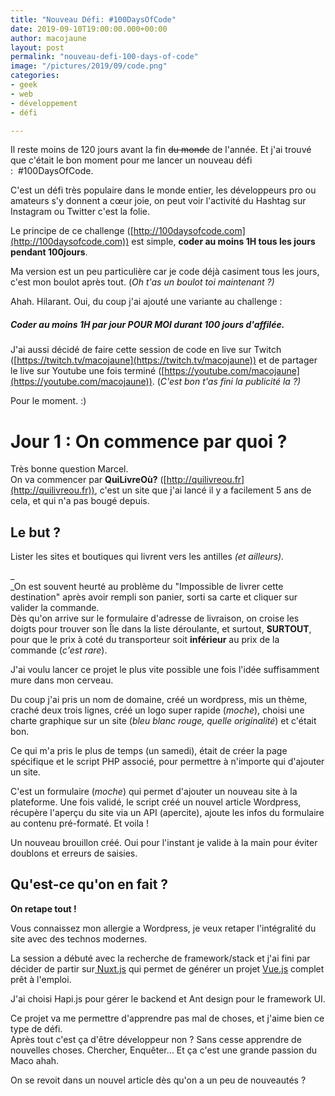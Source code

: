 ```yaml
---
title: "Nouveau Défi: #100DaysOfCode"
date: 2019-09-10T19:00:00.000+00:00
author: macojaune
layout: post
permalink: "nouveau-defi-100-days-of-code"
image: "/pictures/2019/09/code.png"
categories:
- geek
- web
- développement
- défi

---
```

Il reste moins de 120 jours avant la fin ~~du monde~~ de l'année. Et j'ai trouvé que c'était le bon moment pour me lancer un nouveau défi :  #100DaysOfCode.

C'est un défi très populaire dans le monde entier, les développeurs pro ou amateurs s'y donnent a cœur joie, on peut voir l'activité du Hashtag sur Instagram ou Twitter c'est la folie.

Le principe de ce challenge ([http://100daysofcode.com](http://100daysofcode.com)) est simple, **coder au moins 1H tous les jours pendant 100jours**.

Ma version est un peu particulière car je code déjà casiment tous les jours, c'est mon boulot après tout.  (_Oh t'as un boulot toi maintenant ?)_

Ahah. Hilarant. Oui, du coup j'ai ajouté une variante au challenge :

##### Coder au moins 1H par jour **POUR MOI** durant 100 jours d'affilée.

J'ai aussi décidé de faire cette session de code en live sur Twitch ([https://twitch.tv/macojaune](https://twitch.tv/macojaune)) et de partager le live sur Youtube une fois terminé ([https://youtube.com/macojaune](https://youtube.com/macojaune)). (_C'est bon t'as fini la publicité la ?)_

Pour le moment. :)

# Jour 1 : On commence par quoi ?

Très bonne question Marcel.  
On va commencer par **QuiLivreOù?** ([http://quilivreou.fr](http://quilivreou.fr)), c'est un site que j'ai lancé il y a facilement 5 ans de cela, et qui n'a pas bougé depuis.

## Le but ?

Lister les sites et boutiques qui livrent vers les antilles _(et ailleurs)._

_  
_On est souvent heurté au problème du "Impossible de livrer cette destination" après avoir rempli son panier, sorti sa carte et cliquer sur valider la commande.  
Dès qu'on arrive sur le formulaire d'adresse de livraison, on croise les doigts pour trouver son Île dans la liste déroulante, et surtout, **SURTOUT**, pour que le prix à coté du transporteur soit **inférieur** au prix de la commande (_c'est rare_).

J'ai voulu lancer ce projet le plus vite possible une fois l'idée suffisamment mure dans mon cerveau.

Du coup j'ai pris un nom de domaine, créé un wordpress, mis un thème, craché deux trois lignes, créé un logo super rapide (_moche_), choisi une charte graphique sur un site (_bleu blanc rouge, quelle originalité_) et c'était bon.

Ce qui m'a pris le plus de temps (un samedi), était de créer la page spécifique et le script PHP associé, pour permettre à n'importe qui d'ajouter un site.

C'est un formulaire (_moche_) qui permet d'ajouter un nouveau site à la plateforme. Une fois validé, le script créé un nouvel article Wordpress, récupère l'aperçu du site via un API (apercite), ajoute les infos du formulaire au contenu pré-formaté. Et voila !

Un nouveau brouillon créé. Oui pour l'instant je valide à la main pour éviter doublons et erreurs de saisies.

## Qu'est-ce qu'on en fait ?

**On retape tout !**

Vous connaissez mon allergie a Wordpress, je veux retaper l'intégralité du site avec des technos modernes.

La session a débuté avec la recherche de framework/stack et j'ai fini par décider de partir sur[ Nuxt.js](https://nuxtjs.com) qui permet de générer un projet [Vue.js](https://vuejs.org) complet prêt à l'emploi.

J'ai choisi Hapi.js pour gérer le backend et Ant design pour le framework UI.

Ce projet va me permettre d'apprendre pas mal de choses, et j'aime bien ce type de défi.  
Après tout c'est ça d'être développeur non ? Sans cesse apprendre de nouvelles choses. Chercher, Enquêter… Et ça c'est une grande passion du Maco ahah.

On se revoit dans un nouvel article dès qu'on a un peu de nouveautés ?

